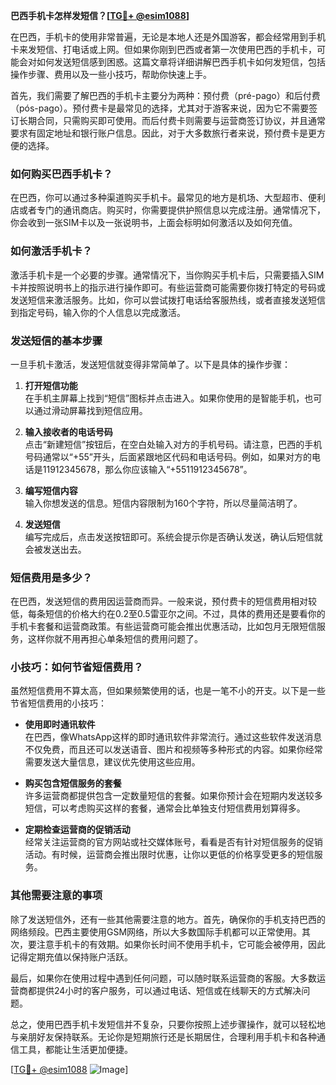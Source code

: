 **巴西手机卡怎样发短信？[[TG💪+ @esim1088](https://t.me/s/esim1088)]**

在巴西，手机卡的使用非常普遍，无论是本地人还是外国游客，都会经常用到手机卡来发短信、打电话或上网。但如果你刚到巴西或者第一次使用巴西的手机卡，可能会对如何发送短信感到困惑。这篇文章将详细讲解巴西手机卡如何发短信，包括操作步骤、费用以及一些小技巧，帮助你快速上手。

首先，我们需要了解巴西的手机卡主要分为两种：预付费（pré-pago）和后付费（pós-pago）。预付费卡是最常见的选择，尤其对于游客来说，因为它不需要签订长期合同，只需购买即可使用。而后付费卡则需要与运营商签订协议，并且通常要求有固定地址和银行账户信息。因此，对于大多数旅行者来说，预付费卡是更方便的选择。

### 如何购买巴西手机卡？

在巴西，你可以通过多种渠道购买手机卡。最常见的地方是机场、大型超市、便利店或者专门的通讯商店。购买时，你需要提供护照信息以完成注册。通常情况下，你会收到一张SIM卡以及一张说明书，上面会标明如何激活以及如何充值。

### 如何激活手机卡？

激活手机卡是一个必要的步骤。通常情况下，当你购买手机卡后，只需要插入SIM卡并按照说明书上的指示进行操作即可。有些运营商可能需要你拨打特定的号码或发送短信来激活服务。比如，你可以尝试拨打电话给客服热线，或者直接发送短信到指定号码，输入你的个人信息以完成激活。

### 发送短信的基本步骤

一旦手机卡激活，发送短信就变得非常简单了。以下是具体的操作步骤：

1. **打开短信功能**  
   在手机主屏幕上找到“短信”图标并点击进入。如果你使用的是智能手机，也可以通过滑动屏幕找到短信应用。

2. **输入接收者的电话号码**  
   点击“新建短信”按钮后，在空白处输入对方的手机号码。请注意，巴西的手机号码通常以“+55”开头，后面紧跟地区代码和电话号码。例如，如果对方的电话是11912345678，那么你应该输入“+5511912345678”。

3. **编写短信内容**  
   输入你想发送的信息。短信内容限制为160个字符，所以尽量简洁明了。

4. **发送短信**  
   编写完成后，点击发送按钮即可。系统会提示你是否确认发送，确认后短信就会被发送出去。

### 短信费用是多少？

在巴西，发送短信的费用因运营商而异。一般来说，预付费卡的短信费用相对较低，每条短信的价格大约在0.2至0.5雷亚尔之间。不过，具体的费用还是要看你的手机卡套餐和运营商政策。有些运营商可能会推出优惠活动，比如包月无限短信服务，这样你就不用再担心单条短信的费用问题了。

### 小技巧：如何节省短信费用？

虽然短信费用不算太高，但如果频繁使用的话，也是一笔不小的开支。以下是一些节省短信费用的小技巧：

- **使用即时通讯软件**  
  在巴西，像WhatsApp这样的即时通讯软件非常流行。通过这些软件发送消息不仅免费，而且还可以发送语音、图片和视频等多种形式的内容。如果你经常需要发送大量信息，建议优先使用这些应用。

- **购买包含短信服务的套餐**  
  许多运营商都提供包含一定数量短信的套餐。如果你预计会在短期内发送较多短信，可以考虑购买这样的套餐，通常会比单独支付短信费用划算得多。

- **定期检查运营商的促销活动**  
  经常关注运营商的官方网站或社交媒体账号，看看是否有针对短信服务的促销活动。有时候，运营商会推出限时优惠，让你以更低的价格享受更多的短信服务。

### 其他需要注意的事项

除了发送短信外，还有一些其他需要注意的地方。首先，确保你的手机支持巴西的网络频段。巴西主要使用GSM网络，所以大多数国际手机都可以正常使用。其次，要注意手机卡的有效期。如果你长时间不使用手机卡，它可能会被停用，因此记得定期充值以保持账户活跃。

最后，如果你在使用过程中遇到任何问题，可以随时联系运营商的客服。大多数运营商都提供24小时的客户服务，可以通过电话、短信或在线聊天的方式解决问题。

总之，使用巴西手机卡发短信并不复杂，只要你按照上述步骤操作，就可以轻松地与亲朋好友保持联系。无论你是短期旅行还是长期居住，合理利用手机卡和各种通信工具，都能让生活更加便捷。

[[TG💪+ @esim1088](https://t.me/s/esim1088) ![Image](https://i.postimg.cc/4NQfJmqS/Snipaste-2025-05-13-00-14-12.png)]